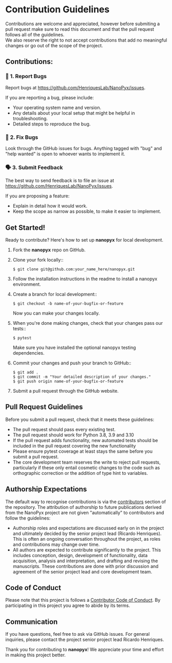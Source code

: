 # **Contribution Guidelines**

Contributions are welcome and appreciated, however before submiting a pull request make sure to read this document and that the pull request follows all of the guidelines.  
We also reserve the right to not accept contributions that add no meaningful changes or go out of the scope of the project.

## **Contributions:**

### 🐛 **1. Report Bugs**

Report bugs at <https://github.com/HenriquesLab/NanoPyx/issues>.

If you are reporting a bug, please include:

- Your operating system name and version.
- Any details about your local setup that might be helpful in troubleshooting.
- Detailed steps to reproduce the bug.

### 🐞 **2. Fix Bugs**

Look through the GitHub issues for bugs. Anything tagged with "bug"
and "help wanted" is open to whoever wants to implement it.

### 🗣️ **3. Submit Feedback**

The best way to send feedback is to file an issue at <https://github.com/HenriquesLab/NanoPyx/issues>.

If you are proposing a feature:

- Explain in detail how it would work.
- Keep the scope as narrow as possible, to make it easier to implement.

## **Get Started!**

Ready to contribute? Here's how to set up **nanopyx** for local development.

1. Fork the **nanopyx** repo on GitHub.
2. Clone your fork locally::

   `$ git clone git@github.com:your_name_here/nanopyx.git`

3. Follow the installation instructions in the readme to install a nanopyx environment.

4. Create a branch for local development::

   `$ git checkout -b name-of-your-bugfix-or-feature`

   Now you can make your changes locally.

5. When you're done making changes, check that your changes pass our tests::

   `$ pytest`

   Make sure you have installed the optional nanopyx testing dependencies.

6. Commit your changes and push your branch to GitHub::

   `$ git add .`  
   `$ git commit -m "Your detailed description of your changes."`  
   `$ git push origin name-of-your-bugfix-or-feature`

7. Submit a pull request through the GitHub website.

## **Pull Request Guidelines**

Before you submit a pull request, check that it meets these guidelines:

- The pull request should pass every existing test.
- The pull request should work for Python 3.8, 3.9 and 3.10
- If the pull request adds functionality, new automated tests should be included in the pull request covering the new functionality
- Please ensure pytest coverage at least stays the same before you submit a pull request.
- The core development team reserves the write to reject pull requests, particularly if these only entail cosmetic changes to the code such as orthographic correction or the addition of type hint to variables.

## **Authorship Expectations**

The default way to recognise contributions is via the [contributors](https://github.com/HenriquesLab/NanoPyx/graphs/contributors) section of the repository. The attribution of authorship to future publications derived from the NanoPyx project are not given "automatically" to contributors and follow the guidelines:

- Authorship roles and expectations are discussed early on in the project and ultimately decided by the senior project lead (Ricardo Henriques). This is often an ongoing conversation throughout the project, as roles and contributions may change over time.
- All authors are expected to contribute significantly to the project. This includes conception, design, development of functionality, data acquisition, analysis and interpretation, and drafting and revising the manuscripts. These contributions are done with prior discussion and agreement of the senior project lead and core development team.

## **Code of Conduct**

Please note that this project is follows a [Contributor Code of Conduct](https://www.contributor-covenant.org/version/2/1/code_of_conduct/). By participating in this project you agree to abide by its terms.

## **Communication**

If you have questions, feel free to ask via GitHub issues. For general inquiries, please contact the project senior project lead Ricardo Henriques.

Thank you for contributing to **nanopyx**! We appreciate your time and effort in making this project better.

